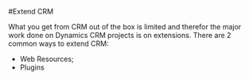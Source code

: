 #Extend CRM

What you get from CRM out of the box is limited and therefor the major work done on Dynamics CRM projects is on extensions.
There are 2 common ways to extend CRM:
- Web Resources;
- Plugins
